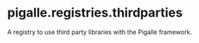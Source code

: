 # pigalle.registries.thirdparties
A registry to use third party libraries with the Pigalle framework.
